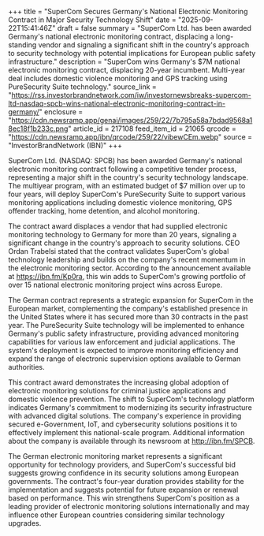 +++
title = "SuperCom Secures Germany's National Electronic Monitoring Contract in Major Security Technology Shift"
date = "2025-09-22T15:41:46Z"
draft = false
summary = "SuperCom Ltd. has been awarded Germany's national electronic monitoring contract, displacing a long-standing vendor and signaling a significant shift in the country's approach to security technology with potential implications for European public safety infrastructure."
description = "SuperCom wins Germany's $7M national electronic monitoring contract, displacing 20-year incumbent. Multi-year deal includes domestic violence monitoring and GPS tracking using PureSecurity Suite technology."
source_link = "https://rss.investorbrandnetwork.com/iw/investornewsbreaks-supercom-ltd-nasdaq-spcb-wins-national-electronic-monitoring-contract-in-germany/"
enclosure = "https://cdn.newsramp.app/genai/images/259/22/7b795a58a7bdad9568a18ec18f1b233c.png"
article_id = 217108
feed_item_id = 21065
qrcode = "https://cdn.newsramp.app/ibn/qrcode/259/22/vibewCEm.webp"
source = "InvestorBrandNetwork (IBN)"
+++

<p>SuperCom Ltd. (NASDAQ: SPCB) has been awarded Germany's national electronic monitoring contract following a competitive tender process, representing a major shift in the country's security technology landscape. The multiyear program, with an estimated budget of $7 million over up to four years, will deploy SuperCom's PureSecurity Suite to support various monitoring applications including domestic violence monitoring, GPS offender tracking, home detention, and alcohol monitoring.</p><p>The contract award displaces a vendor that had supplied electronic monitoring technology to Germany for more than 20 years, signaling a significant change in the country's approach to security solutions. CEO Ordan Trabelsi stated that the contract validates SuperCom's global technology leadership and builds on the company's recent momentum in the electronic monitoring sector. According to the announcement available at <a href="https://ibn.fm/Kp0ra" rel="nofollow" target="_blank">https://ibn.fm/Kp0ra</a>, this win adds to SuperCom's growing portfolio of over 15 national electronic monitoring project wins across Europe.</p><p>The German contract represents a strategic expansion for SuperCom in the European market, complementing the company's established presence in the United States where it has secured more than 30 contracts in the past year. The PureSecurity Suite technology will be implemented to enhance Germany's public safety infrastructure, providing advanced monitoring capabilities for various law enforcement and judicial applications. The system's deployment is expected to improve monitoring efficiency and expand the range of electronic supervision options available to German authorities.</p><p>This contract award demonstrates the increasing global adoption of electronic monitoring solutions for criminal justice applications and domestic violence prevention. The shift to SuperCom's technology platform indicates Germany's commitment to modernizing its security infrastructure with advanced digital solutions. The company's experience in providing secured e-Government, IoT, and cybersecurity solutions positions it to effectively implement this national-scale program. Additional information about the company is available through its newsroom at <a href="http://ibn.fm/SPCB" rel="nofollow" target="_blank">http://ibn.fm/SPCB</a>.</p><p>The German electronic monitoring market represents a significant opportunity for technology providers, and SuperCom's successful bid suggests growing confidence in its security solutions among European governments. The contract's four-year duration provides stability for the implementation and suggests potential for future expansion or renewal based on performance. This win strengthens SuperCom's position as a leading provider of electronic monitoring solutions internationally and may influence other European countries considering similar technology upgrades.</p>